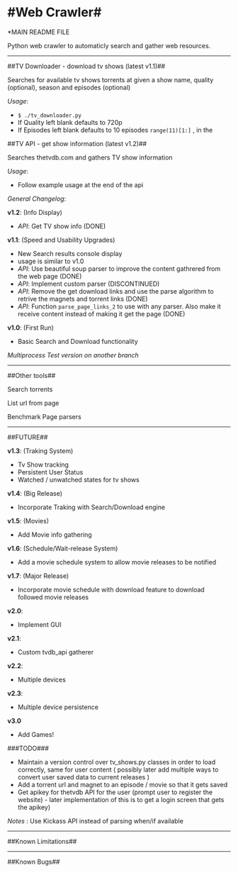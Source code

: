 #Web Crawler#
================================

*MAIN README FILE

Python web crawler to automaticly search and gather web resources.

--------------------------------

##TV Downloader - download tv shows (latest v1.1)##

Searches for available tv shows torrents at given a show name, quality (optional), season and episodes (optional)

*Usage*:

- `$ ./tv_downloader.py`
- If Quality left blank defaults to 720p
- If Episodes left blank defaults to 10 episodes `range(11)[1:]` , in the

##TV API - get show information (latest v1.2)##

Searches thetvdb.com and gathers TV show information

*Usage*:

- Follow example usage at the end of the api

*General Changelog*:

**v1.2**: (Info Display)

- *API*: Get TV show info (DONE)

**v1.1**: (Speed and Usability Upgrades)

- New Search results console display
- usage is similar to v1.0
- *API*: Use beautiful soup parser to improve the content gathrered from the web page (DONE)
- *API*: Implement custom parser (DISCONTINUED)
- *API*: Remove the get download links and use the parse algorithm to retrive the magnets and torrent links (DONE)
- *API*: Function `parse_page_links_2` to use with any parser. Also make it receive content instead of making it get the page (DONE)

**v1.0**: (First Run)

- Basic Search and Download functionality


*Multiprocess Test version on another branch*

--------------------------------

##Other tools##

Search torrents

List url from page

Benchmark Page parsers

--------------------------------

##FUTURE##

**v1.3**: (Traking System)

- Tv Show tracking
- Persistent User Status
- Watched / unwatched states for tv shows

**v1.4**: (Big Release)

- Incorporate Traking with Search/Download engine

**v1.5**: (Movies)

- Add Movie info gathering

**v1.6**: (Schedule/Wait-release System)

- Add a movie schedule system to allow movie releases to be notified

**v1.7**: (Major Release)

- Incorporate movie schedule with download feature to download followed movie releases

**v2.0**:

- Implement GUI

**v2.1**:

- Custom tvdb_api gatherer

**v2.2**:

- Multiple devices

**v2.3**:

- Multiple device persistence

**v3.0**

- Add Games!

###TODO###

- Maintain a version control over tv_shows.py classes in order to load correctly, same for user content ( possibly later add multiple ways to convert user saved data to current releases )
- Add a torrent url and magnet to an episode / movie so that it gets saved
- Get apikey for thetvdb API for the user (prompt user to register the website) - later implementation of this is to get a login screen that gets the apikey)

*Notes* : Use Kickass API instead of parsing when/if available

--------------------------------

##Known Limitations##

--------------------------------
##Known Bugs##
